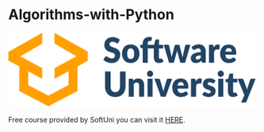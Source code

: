 # Algorithms-with-Python
<img src="banner.png" width="500" height="150">


Free course provided by SoftUni you can visit it [HERE](https://softuni.bg/trainings/3817/algorithms-with-python-july-2022).
